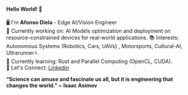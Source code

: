 #### Hello World! 🤖

🖥️ I'm **Afonso Diela** - Edge AI/Vision Engineer<br>
🔭 Currently working on: AI Models optimization and deployment on resource-constrained devices for real-world applications.
📚 Interests: Autonomous Systems (Robotics, Cars, UAVs) , Motorsports, Cultural-AI, Ultrarunner⚡.<br>
🌱 Currently learning: Rust and Parallel Computing (OpenCL, CUDA).<br>
🚀 Let's Connect: [Linkedin](https://www.linkedin.com/in/afonso-diela/) 

**“Science can amuse and fascinate us all, but it is engineering that changes the world.” ~ Isaac Asimov**
